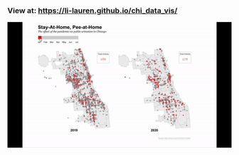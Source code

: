 ### View at: https://li-lauren.github.io/chi_data_vis/

![intro-gif-1](https://github.com/li-lauren/chi_data_vis/blob/master/chi_pub_urin.gif)